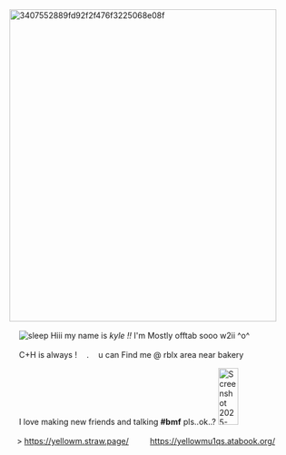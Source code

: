<img width="470" height="550" alt="3407552889fd92f2f476f3225068e08f" src="https://github.com/user-attachments/assets/d823fa84-e578-473c-9914-86fa10a5f407" />





 ㅤ  ![sleep](https://github.com/user-attachments/assets/07e56d82-a6d7-45e9-b4cf-0feb9f321600) Hiii my name is *kyle !!* I'm Mostly offtab sooo w2ii ^o^ 

 ㅤ     C+H is always !ㅤ    .ㅤ   u can Find me @ rblx area near bakery


 ㅤ I love making new friends and talking __#bmf__ pls..ok..? <img width="35" height="100" alt="Screenshot 2025-10-08 110115" src="https://github.com/user-attachments/assets/60f381f6-fda4-4d61-b87c-b736649f8684" />

 ㅤ> https://yellowm.straw.page/ ㅤ  ㅤ  https://yellowmu1qs.atabook.org/



 
